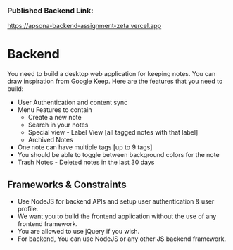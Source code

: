 ### Published Backend Link:
https://apsona-backend-assignment-zeta.vercel.app

# Backend 

 You need to build a desktop web application for keeping notes. You can draw inspiration from Google Keep. Here are the features that you need to build:
   - User Authentication and content sync
   - Menu Features to contain
       * Create a new note
       * Search in your notes
       * Special view - Label View [all tagged notes with that label]
       * Archived Notes
   - One note can have multiple tags [up to 9 tags]
   - You should be able to toggle between background colors for the note
   - Trash Notes - Deleted notes in the last 30 days
   
 ## Frameworks & Constraints
   - Use NodeJS for backend APIs and setup user authentication & user profile. 
   - We want you to build the frontend application without the use of any frontend framework. 
   - You are allowed to use jQuery if you wish. 
   - For backend, You can use NodeJS or any other JS backend framework. 
